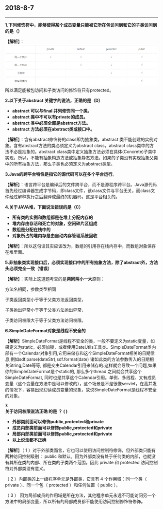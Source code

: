 ## 2018-8-7

---

**1.下列修饰符中，能够使得某个成员变量只能被它所在包访问到和它的子类访问到的是（）**

**【解析**】：![](/assets/关键字范围.png)所以满足能被包访问和子类访问的修饰符只有protected。

**2.以下关于abstract 关键字的说法，正确的是（D）**

* **abstract 可以与final 并列修饰同一个类。**
* **abstract 类中不可以有private的成员。**
* **abstract 类中必须全部是abstract方法。**
* **abstract 方法必须在abstract类或接口中。**

【**解析**】：含有abstract修饰符的class即为抽象类，abstract 类不能创建的实例对象。含有abstract方法的类必须定义为abstract class，abstract class类中的方法不必是抽象的。abstract class类中定义抽象方法必须在具体\(Concrete\)子类中实现，所以，不能有抽象构造方法或抽象静态方法。如果的子类没有实现抽象父类中的所有抽象方法，那么子类也必须定义为abstract类型。

**3.Java的跨平台特性是指它的源代码可以在多个平台运行**。

【**解析**】：语言跨平台是编译后的文件跨平台，而不是源程序跨平台。Java源代码首先经过编译器生成字节码，即class文件，该class文件与平台无关，而class文件经过解释执行之后翻译成最终的机器码，这是平台相关的。

**4.关于JAVA堆，下面说法错误的是（C）**

* **所有类的实例和数组都是在堆上分配内存的**
* **堆内存由存活和死亡的对象，空闲碎片区组成**
* **数组是分配在栈中的**
* **对象所占的堆内存是由自动内存管理系统回收**

【**解析**】：所以这句话其实应该改为，数组的引用存在栈内存中，而数组对象保存在堆里面。

**5.非抽象类实现接口后，必须实现接口中的所有抽象方法，除了abstract外，方法头必须完全一致（错误）**

【**解析**】：实际上这道题考查的是**两同两小一大**原则：

方法名相同，参数类型相同

子类返回类型小于等于父类方法返回类型，

子类抛出异常小于等于父类方法抛出异常，

子类访问权限大于等于父类方法访问权限。

**6.SimpleDateFormat对象是线程不安全的**

【**解析**】SimpleDateFormat是线程不安全的类，一般不要定义为static变量，如果定义为static，必须加锁，或者使用DateUtils工具类。SimpleDateFormat类内部有一个Calendar对象引用,它用来储存和这个SimpleDateFormat相关的日期信息,例如sdf.parse\(dateStr\),sdf.format\(date\) 诸如此类的方法参数传入的日期相关String,Date等等, 都是交由Calendar引用来储存的.这样就会导致一个问题,如果你的SimpleDateFormat是个static的, 那么多个thread 之间就会共享这个SimpleDateFormat, 同时也是共享这个Calendar引用。单例、多线程、又有成员变量（这个变量在方法中是可以修改的），这个场景是不是很像servlet，在高并发的情况下，容易出现幻读成员变量的现象，故说SimpleDateFormat是线程不安全的对象。

**7.  
关于访问权限说法正确 的是 ？ \( \)**

* **外部类前面可以修饰public,protected和private**
* **成员内部类前面可以修饰public,protected和private**
* **局部内部类前面可以修饰public,protected和private**
* **以上说法都不正确**

【**解析**】（ 1 ）对于外部类而言，它也可以使用访问控制符修饰，但外部类只能有两种访问控制级别： public 和默认。因为外部类没有处于任何类的内部，也就没有其所在类的内部、所在类的子类两个范围，因此 private 和 protected 访问控制符对外部类没有意义。

（ 2 ）内部类的上一级程序单元是外部类，它具有 4 个作用域：同一个类（ private ）、同一个包（ protected ）和任何位置（ public ）。

（ 3 ） 因为局部成员的作用域是所在方法，其他程序单元永远不可能访问另一个方法中的局部变量，所以所有的局部成员都不能使用访问控制修饰符修饰。

